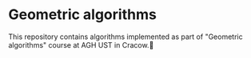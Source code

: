 # Geometric algorithms
This repository contains algorithms implemented as part of "Geometric algorithms" course at AGH UST in Cracow.📖